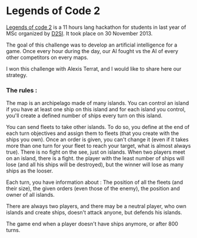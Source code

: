 Legends of Code 2
=================

[Legends of code 2](http://www.legendsofcode.fr/) is a 11 hours lang hackathon for students in last year of MSc organized by [D2SI](http://www.d2-si.fr/). It took place on 30 November 2013.

The goal of this challenge was to develop an artificial intelligence for a game. Once every hour during the day, our AI fought vs the AI of every other competitors on every maps.

I won this challenge with Alexis Terrat, and I would like to share here our strategy.

### The rules :

The map is an archipelago made of many islands. You can control an island if you have at least one ship on this island and for each island you control, you'll create a defined number of ships every turn on this island.

You can send fleets to take other islands. To do so, you define at the end of each turn objectives and assign them to fleets (that you create with the ships you own). Once an order is given, you can't change it (even if it takes more than one turn for your fleet to reach your target, what is almost always true). There is no fight on the see, just on islands. When two players meet on an island, there is a fight. the player with the least number of ships will lose (and all his ships will be destroyed), but the winner will lose as many ships as the looser.

Each turn, you have information about : The position of all the fleets (and their size), the given orders (even those of the enemy), the position and owner of all islands.

There are always two players, and there may be a neutral player, who own islands and create ships, doesn't attack anyone, but defends his islands.

The game end when a player doesn't have ships anymore, or after 800 turns.
